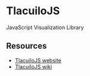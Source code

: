 # TlacuiloJS
JavaScript Visualization Library

## Resources
- [TlacuiloJS website](https://Tlacuilo.github.io/TlacuiloJS)
- [TlacuiloJS wiki](https://github.com/Tlacuilo/TlacuiloJS/wiki)
